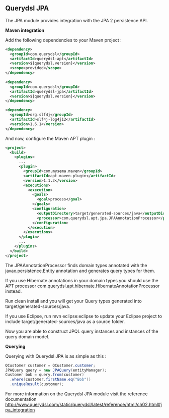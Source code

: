 ## Querydsl JPA

The JPA module provides integration with the JPA 2 persistence API.

**Maven integration**

 Add the following dependencies to your Maven project :

```XML
<dependency>
  <groupId>com.querydsl</groupId>
  <artifactId>querydsl-apt</artifactId>
  <version>${querydsl.version}</version>
  <scope>provided</scope>
</dependency>    
    
<dependency>
  <groupId>com.querydsl</groupId>
  <artifactId>querydsl-jpa</artifactId>
  <version>${querydsl.version}</version>
</dependency>

<dependency>
  <groupId>org.slf4j</groupId>
  <artifactId>slf4j-log4j12</artifactId>
  <version>1.6.1</version>
</dependency>
```

And now, configure the Maven APT plugin :

```XML
<project>
  <build>
    <plugins>
      ...
      <plugin>
        <groupId>com.mysema.maven</groupId>
        <artifactId>apt-maven-plugin</artifactId>
        <version>1.1.3</version>
        <executions>
          <execution>
            <goals>
              <goal>process</goal>
            </goals>
            <configuration>
              <outputDirectory>target/generated-sources/java</outputDirectory>
              <processor>com.querydsl.apt.jpa.JPAAnnotationProcessor</processor>
            </configuration>
          </execution>
        </executions>
      </plugin>
      ...
    </plugins>
  </build>
</project>
```

The JPAAnnotationProcessor finds domain types annotated with the javax.persistence.Entity annotation and generates query types for them.

If you use Hibernate annotations in your domain types you should use the APT processor com.querydsl.apt.hibernate.HibernateAnnotationProcessor instead.

Run clean install and you will get your Query types generated into target/generated-sources/java.

If you use Eclipse, run mvn eclipse:eclipse to update your Eclipse project to include target/generated-sources/java as a source folder.

Now you are able to construct JPQL query instances and instances of the query domain model.     

**Querying**

Querying with Querydsl JPA is as simple as this :

```JAVA
QCustomer customer = QCustomer.customer;
JPAQuery query = new JPAQuery(entityManager);
Customer bob = query.from(customer)
  .where(customer.firstName.eq("Bob"))
  .uniqueResult(customer);
```

For more information on the Querydsl JPA module visit the reference documentation http://www.querydsl.com/static/querydsl/latest/reference/html/ch02.html#jpa_integration
